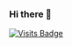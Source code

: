 ### Hi there 👋

[![Visits Badge](https://badges.pufler.dev/visits/sarthakagrawal927/gittinder)](https://badges.pufler.dev)

<!--
**sarthakagrawal927/sarthakagrawal927** is a ✨ _special_ ✨ repository because its `README.md` (this file) appears on your GitHub profile.

Here are some ideas to get you started:

- 🔭 I’m currently working on ...
- 🌱 I’m currently learning ...
- 👯 I’m looking to collaborate on ...
- 🤔 I’m looking for help with ...
- 💬 Ask me about ...
- 📫 How to reach me: ...
- 😄 Pronouns: ...
- ⚡ Fun fact: ...
-->
